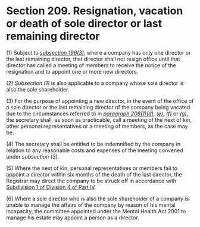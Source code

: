 # Section 209. Resignation, vacation or death of sole director or last remaining director

\(1\) Subject to [_subsection 196\(3\)_](section-196.-directors-of-company.md), where a company has only one director or the last remaining director, that director shall not resign office until that director has called a meeting of members to receive the notice of the resignation and to appoint one or more new directors.

\(2\) _Subsection \(1\)_ is also applicable to a company whose sole director is also the sole shareholder.

\(3\) For the purpose of appointing a new director, in the event of the office of a sole director or the last remaining director of the company being vacated due to the circumstances referred to in [_paragraph 208\(1\)\(d\)_](section-208.-vacation-of-office-of-director.md), [_\(e\)_](section-208.-vacation-of-office-of-director.md), [_\(f\)_](section-208.-vacation-of-office-of-director.md) or [_\(g\)_](section-208.-vacation-of-office-of-director.md), the secretary shall, as soon as practicable, call a meeting of the next of kin, other personal representatives or a meeting of members, as the case may be.

\(4\) The secretary shall be entitled to be indemnified by the company in relation to any reasonable costs and expenses of the meeting convened under _subsection \(3\)_.

\(5\) Where the next of kin, personal representatives or members fail to appoint a director within six months of the death of the last director, the Registrar may direct the company to be struck off in accordance with [Subdivision 1 of Division 4 of Part IV](../../../part-4-cessation-of-companies/division-4-striking-off-and-management-of-assets-of-dissolved-companies/subdivision-1-striking-off/).

\(6\) Where a sole director who is also the sole shareholder of a company is unable to manage the affairs of the company by reason of his mental incapacity, the committee appointed under the Mental Health Act 2001 to manage his estate may appoint a person as a director.

